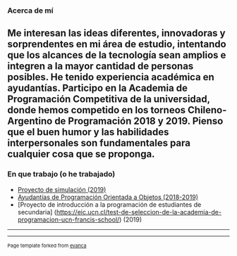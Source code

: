 
### Acerca de mí

Me interesan las ideas diferentes, innovadoras y sorprendentes en mi área de estudio, intentando que los alcances de la tecnología sean amplios e integren a la mayor cantidad de personas posibles. He tenido experiencia académica en ayudantías. Participo en la Academia de Programación Competitiva de la universidad, donde hemos competido en los torneos Chileno-Argentino de Programación 2018 y 2019. Pienso que el buen humor y las habilidades interpersonales son fundamentales para cualquier cosa que se proponga.
---

### En que trabajo (o he trabajado)
- [Proyecto de simulación (2019)](https://github.com/bbhardock/ChinaSimulatioN)
- [Ayudantías de Programación Orientada a Objetos (2018-2019)](/pdf/ProgramacionAyudante[3127].pdf) 
- [Proyecto de introducción a la programación de estudiantes de secundaria] (https://eic.ucn.cl/test-de-seleccion-de-la-academia-de-programacion-ucn-francis-school/) (2019)
---




---
<p style="font-size:11px">Page template forked from <a href="https://github.com/evanca/quick-portfolio">evanca</a></p>
<!-- Remove above link if you don't want to attibute -->
